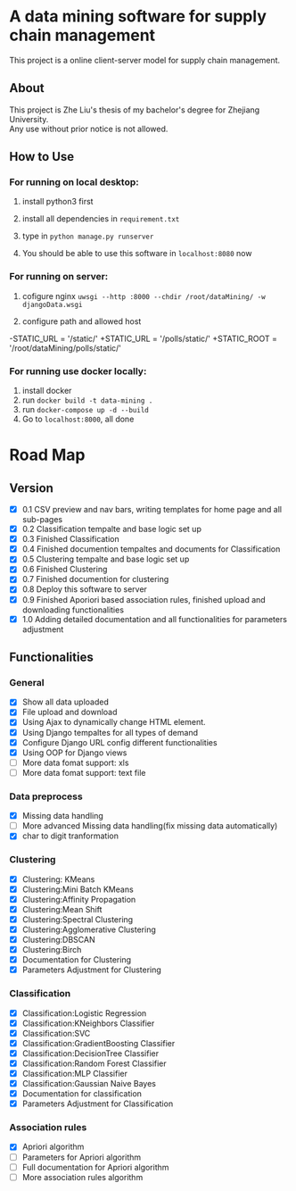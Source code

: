 # A data mining software for supply chain management
This project is a online client-server model for supply chain management.

## About
This project is Zhe Liu's thesis of my bachelor's degree for Zhejiang University.<br>
Any use without prior notice is not allowed.

## How to Use
### For running on local desktop:

1. install python3 first

2. install all dependencies in `requirement.txt`

3. type in `python manage.py runserver`

4. You should be able to use this software in `localhost:8080` now


### For running on server:

1. cofigure nginx `uwsgi --http :8000 --chdir /root/dataMining/ -w djangoData.wsgi`

2. configure path and allowed host

-STATIC_URL = '/static/'
+STATIC_URL = '/polls/static/'
+STATIC_ROOT = '/root/dataMining/polls/static/'

### For running use docker locally:

1. install docker
2. run `docker build -t data-mining .`
3. run `docker-compose up -d --build` 
4. Go to `localhost:8000`, all done


# Road Map
## Version
- [X] 0.1 CSV preview and nav bars, writing templates for home page and all sub-pages
- [X] 0.2 Classification tempalte and base logic set up
- [X] 0.3 Finished Classification 
- [X] 0.4 Finished documention tempaltes and documents for Classification
- [X] 0.5 Clustering tempalte and base logic set up 
- [X] 0.6 Finished Clustering 
- [X] 0.7 Finished documention for clustering
- [X] 0.8 Deploy this software to server
- [X] 0.9 Finished Aporiori based association rules, finished upload and downloading functionalities
- [X] 1.0 Adding detailed documentation and all functionalities for parameters adjustment

## Functionalities
### General
- [X] Show all data uploaded
- [X] File upload and download
- [X] Using Ajax to dynamically change HTML element.
- [X] Using Django tempaltes for all types of demand
- [X] Configure Django URL config different functionalities
- [X] Using OOP for Django views
- [ ] More data fomat support: xls
- [ ] More data fomat support: text file

### Data preprocess
- [X] Missing data handling
- [ ] More advanced Missing data handling(fix missing data automatically)
- [X] char to digit tranformation

### Clustering
- [X] Clustering: KMeans
- [X] Clustering:Mini Batch KMeans 
- [X] Clustering:Affinity Propagation
- [X] Clustering:Mean Shift
- [X] Clustering:Spectral Clustering
- [X] Clustering:Agglomerative Clustering
- [X] Clustering:DBSCAN
- [X] Clustering:Birch
- [X] Documentation for Clustering
- [X] Parameters Adjustment for Clustering

### Classification
- [X] Classification:Logistic Regression
- [X] Classification:KNeighbors Classifier
- [X] Classification:SVC
- [X] Classification:GradientBoosting Classifier
- [X] Classification:DecisionTree Classifier
- [X] Classification:Random Forest Classifier
- [X] Classification:MLP Classifier
- [X] Classification:Gaussian Naive Bayes
- [X] Documentation for classification
- [X] Parameters Adjustment for Classification

### Association rules
- [X] Apriori algorithm
- [ ] Parameters for Apriori algorithm
- [ ] Full documentation for Apriori algorithm
- [ ] More association rules algorithm

